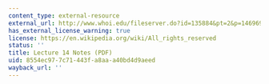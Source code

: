 ```yaml
---
content_type: external-resource
external_url: http://www.whoi.edu/fileserver.do?id=135884&pt=2&p=146969
has_external_license_warning: true
license: https://en.wikipedia.org/wiki/All_rights_reserved
status: ''
title: Lecture 14 Notes (PDF)
uid: 8554ec97-7c71-443f-a8aa-a40bd4d9aeed
wayback_url: ''
---
```

